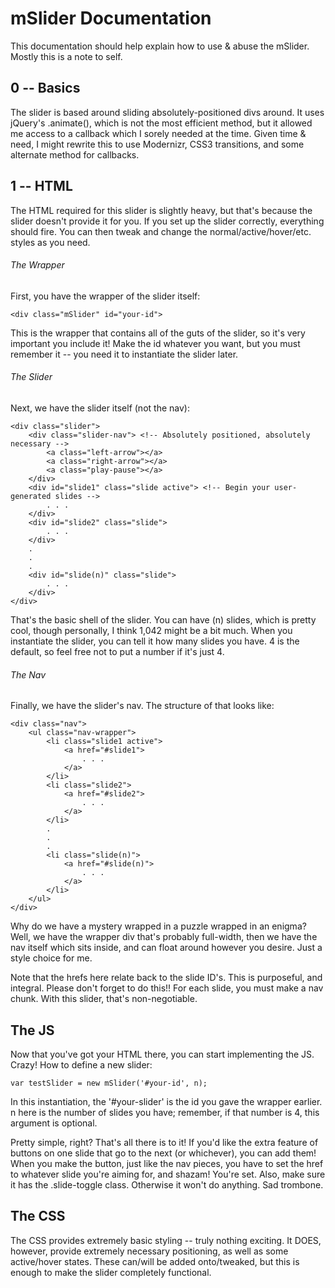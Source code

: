 # mSlider Documentation
This documentation should help explain how to use & abuse the mSlider. Mostly this is a note to self.

## 0 -- Basics
The slider is based around sliding absolutely-positioned divs around. It uses jQuery's .animate(), which is not the most efficient method, but it allowed me access to a callback which I sorely needed at the time. Given time & need, I might rewrite this to use Modernizr, CSS3 transitions, and some alternate method for callbacks.

## 1 -- HTML
The HTML required for this slider is slightly heavy, but that's because the slider doesn't provide it for you. If you set up the slider correctly, everything should fire. You can then tweak and change the normal/active/hover/etc. styles as you need.

###### The Wrapper
First, you have the wrapper of the slider itself:

    <div class="mSlider" id="your-id">

This is the wrapper that contains all of the guts of the slider, so it's very important you include it! Make the id whatever you want, but you must remember it -- you need it to instantiate the slider later.

###### The Slider
Next, we have the slider itself (not the nav):

    <div class="slider">
        <div class="slider-nav"> <!-- Absolutely positioned, absolutely necessary -->
            <a class="left-arrow"></a>
            <a class="right-arrow"></a>
            <a class="play-pause"></a>
        </div>
        <div id="slide1" class="slide active"> <!-- Begin your user-generated slides -->
            . . .
        </div>
        <div id="slide2" class="slide">
            . . .
        </div>
        .
        .
        .
        <div id="slide(n)" class="slide">
            . . .
        </div>
    </div>

That's the basic shell of the slider. You can have (n) slides, which is pretty cool, though personally, I think 1,042 might be a bit much. When you instantiate the slider, you can tell it how many slides you have. 4 is the default, so feel free not to put a number if it's just 4.

###### The Nav
Finally, we have the slider's nav. The structure of that looks like:

    <div class="nav">
        <ul class="nav-wrapper">
            <li class="slide1 active">
                <a href="#slide1">
                    . . .
                </a>
            </li>
            <li class="slide2">
                <a href="#slide2">
                    . . .
                </a>
            </li>
            .
            .
            .
            <li class="slide(n)">
                <a href="#slide(n)">
                    . . .
                </a>
            </li>
        </ul>
    </div>

Why do we have a mystery wrapped in a puzzle wrapped in an enigma? Well, we have the wrapper div that's probably full-width, then we have the nav itself which sits inside, and can float around however you desire. Just a style choice for me.

Note that the hrefs here relate back to the slide ID's. This is purposeful, and integral. Please don't forget to do this!! For each slide, you must make a nav chunk. With this slider, that's non-negotiable.

## The JS
Now that you've got your HTML there, you can start implementing the JS. Crazy! How to define a new slider:

    var testSlider = new mSlider('#your-id', n);

In this instantiation, the '#your-slider' is the id you gave the wrapper earlier. n here is the number of slides you have; remember, if that number is 4, this argument is optional.

Pretty simple, right? That's all there is to it! If you'd like the extra feature of buttons on one slide that go to the next (or whichever), you can add them! When you make the button, just like the nav pieces, you have to set the href to whatever slide you're aiming for, and shazam! You're set. Also, make sure it has the .slide-toggle class. Otherwise it won't do anything. Sad trombone.

## The CSS
The CSS provides extremely basic styling -- truly nothing exciting. It DOES, however, provide extremely necessary positioning, as well as some active/hover states. These can/will be added onto/tweaked, but this is enough to make the slider completely functional.
